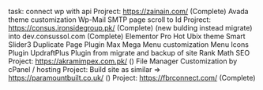 task: connect wp with api
Projrect: https://zainain.com/ (Complete)
  Avada theme customization
  Wp-Mail SMTP
  page scroll to Id
Projrect: https://consus.ironsidegroup.pk/ (Complete) (new bulding instead migrate) into dev.consussol.com (Complete)
  Elementor Pro
  Hot Ubix theme
  Smart Slider3
  Duplicate Page Plugin
  Max Mega Menu customization
  Menu Icons Plugin
  UpdraftPlus Plugin from migrate and backup of site
  Rank Math SEO
Project: https://akramimpex.com.pk/ ()
  File Manager Customization by cPanel / hosting
Project: Build site as similar => https://paramountbuilt.co.uk/ ()
Project: https://fbrconnect.com/ (Complete)

